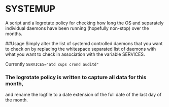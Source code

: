 # SYSTEMUP
A script and a logrotate policy for checking how long the OS and separately individual daemons have been running (hopefully non-stop) over the months.

##Usage
Simply alter the list of systemd controlled daemons that you want to check on by
replacing the whitespace separated list of daemons with what you want to check in
association with the variable SERVICES.

Currently `SERVICES="atd cups crond auditd"`

### The logrotate policy is written to capture all data for this month,
 and rename the logfile to a date extension of the full date of the last 
 day of the month.

